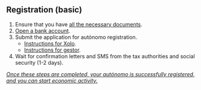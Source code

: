 ## Registration (basic)

1. Ensure that you have [all the necessary documents](#necessary-documents-for-registering-an-autónomo).
2. [Open a bank account](#bank-account-for-autónomo).
3. Submit the application for autónomo registration.
    - [Instructions for Xolo](#registration-of-autónomo-xolo).
    - [Instructions for gestor](#registration-of-autónomo-gestor).
4. Wait for confirmation letters and SMS from the tax authorities and social security (1-2 days).

*<u>Once these steps are completed, your autónomo is successfully registered, and you can start economic activity.</u>*
